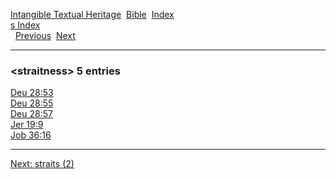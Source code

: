 [Intangible Textual Heritage](../../index)  [Bible](../index) 
[Index](index)   
[s Index](_s_)  
  [Previous](c10984)  [Next](c10986) 

------------------------------------------------------------------------

### &lt;straitness&gt; 5 entries

[Deu 28:53](../kjv/deu028.htm#053)  
[Deu 28:55](../kjv/deu028.htm#055)  
[Deu 28:57](../kjv/deu028.htm#057)  
[Jer 19:9](../kjv/jer019.htm#009)  
[Job 36:16](../kjv/job036.htm#016)  

------------------------------------------------------------------------

[Next: straits (2)](c10986)
